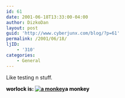 ```yaml
---
id: 61
date: 2001-06-18T13:33:00-04:00
author: DizkoDan
layout: post
guid: 'http://www.cyberjunx.com/blog/?p=61'
permalink: /2001/06/18/
ljID:
    - '310'
categories:
    - General
---
```


Like testing n stuff.

  
<font color="#000000">**worlock is: [![a monkey](http://www.stvlive.com/thoughts/thing2/monkey.gif)](http://www.stvlive.com)a monkey**</font>